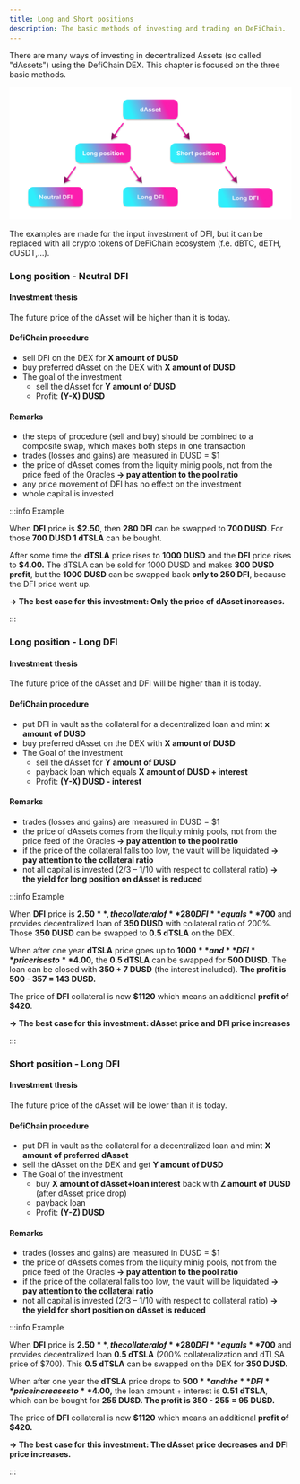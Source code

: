 ```yaml
---
title: Long and Short positions
description: The basic methods of investing and trading on DeFiChain.
---
```


There are many ways of investing in decentralized Assets (so called "dAssets") using the DefiChain DEX. This chapter is focused on the three basic methods.

<div className="background_map">

![basic investment scheme](./../media/investingtrading_EN_01.png)

</div>

The examples are made for the input investment of DFI, but it can be replaced with all crypto tokens of DeFiChain ecosystem (f.e. dBTC, dETH, dUSDT,...).

### Long position - Neutral DFI

#### Investment thesis

The future price of the dAsset will be higher than it is today.

#### DefiChain procedure

- sell DFI on the DEX for **X amount of DUSD**
- buy preferred dAsset on the DEX with **X amount of DUSD**
- The goal of the investment
  - sell the dAsset for **Y amount of DUSD**
  - Profit: **(Y-X) DUSD**

#### Remarks

- the steps of procedure (sell and buy) should be combined to a composite swap, which makes both steps in one transaction
- trades (losses and gains) are measured in DUSD = $1
- the price of dAsset comes from the liquity minig pools, not from the price feed of the Oracles **→ pay attention to the pool ratio**
- any price movement of DFI has no effect on the investment
- whole capital is invested

:::info Example

When **DFI** price is **$2.50**, then **280 DFI** can be swapped to **700 DUSD**. For those **700 DUSD 1 dTSLA** can be bought.

After some time the **dTSLA** price rises to **1000 DUSD** and the **DFI** price rises to **$4.00.** The dTSLA can be sold for 1000 DUSD and makes **300 DUSD profit**, but the **1000 DUSD** can be swapped back **only to 250 DFI**, because the DFI price went up.

**→ The best case for this investment: Only the price of dAsset increases.**

:::

### Long position - Long DFI

#### Investment thesis

The future price of the dAsset and DFI will be higher than it is today.

#### DefiChain procedure

- put DFI in vault as the collateral for a decentralized loan and mint **x amount of DUSD**
- buy preferred dAsset on the DEX with **X amount of DUSD**
- The Goal of the investment
  - sell the dAsset for **Y amount of DUSD**
  - payback loan which equals **X amount of DUSD + interest**
  - Profit: **(Y-X) DUSD - interest**

#### Remarks

- trades (losses and gains) are measured in DUSD = $1
- the price of dAssets comes from the liquity minig pools, not from the price feed of the Oracles **→ pay attention to the pool ratio**
- if the price of the collateral falls too low, the vault will be liquidated **→ pay attention to the collateral ratio**
- not all capital is invested (2/3 – 1/10 with respect to collateral ratio) **→ the yield for long position on dAsset is reduced**

:::info Example

When **DFI** price is **$2.50**, the collateral of **280 DFI** equals **$700** and provides decentralized loan of **350 DUSD** with collateral ratio of 200%. Those **350 DUSD** can be swapped to **0.5 dTSLA** on the DEX.

When after one year **dTSLA** price goes up to **$1000** and **DFI** price rises to **$4.00**, the **0.5 dTSLA** can be swapped for **500 DUSD.** The loan can be closed with **350 + 7 DUSD** (the interest included). **The profit is 500 - 357 = 143 DUSD.**

The price of **DFI** collateral is now **$1120** which means an additional **profit of $420**.

**→ The best case for this investment: dAsset price and DFI price increases**

:::

### Short position - Long DFI

#### Investment thesis

The future price of the dAsset will be lower than it is today.

#### DefiChain procedure

- put DFI in vault as the collateral for a decentralized loan and mint **X amount of preferred dAsset**
- sell the dAsset on the DEX and get **Y amount of DUSD**
- The Goal of the investment
  - buy **X amount of dAsset+loan interest** back with **Z amount of DUSD** (after dAsset price drop)
  - payback loan
  - Profit: **(Y-Z) DUSD**

#### Remarks

- trades (losses and gains) are measured in DUSD = $1
- the price of dAssets comes from the liquity minig pools, not from the price feed of the Oracles **→ pay attention to the pool ratio**
- if the price of the collateral falls too low, the vault will be liquidated **→ pay attention to the collateral ratio**
- not all capital is invested (2/3 – 1/10 with respect to collateral ratio) **→ the yield for short position on dAsset is reduced**

:::info Example

When **DFI** price is **$2.50**, the collateral of **280 DFI** equals **$700** and provides decentralized loan **0.5 dTSLA** (200% collateralization and dTLSA price of $700). This **0.5 dTSLA** can be swapped on the DEX for **350 DUSD.**

When after one year the **dTSLA** price drops to **$500** and the **DFI** price increases to **$4.00,** the loan amount + interest is **0.51 dTSLA**, which can be bought for **255 DUSD. The profit is 350 - 255 = 95 DUSD.**

The price of **DFI** collateral is now **$1120** which means an additional **profit of $420.**

**→ The best case for this investment: The dAsset price decreases and DFI price increases.**

:::
